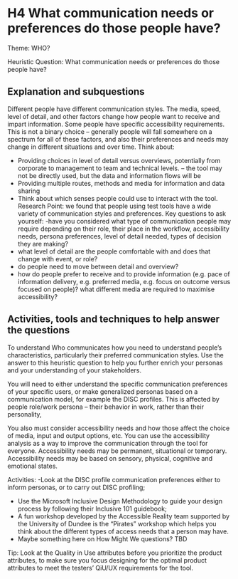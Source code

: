 # H4 What communication needs or preferences do those people have?

Theme: WHO?

Heuristic Question: What communication needs or preferences do those people have?

## Explanation and subquestions
Different people have different communication styles. The media, speed, level of detail, and other factors change how people want to receive and impart information. Some people have specific accessibility requirements. This is not a binary choice – generally people will fall somewhere on a spectrum for all of these factors, and also their preferences and needs may change in different situations and over time.
Think about:
- Providing choices in level of detail versus overviews, potentially from corporate to management to team and technical levels. – the tool may not be directly used, but the data and information flows will be
- Providing multiple routes, methods and media for information and data sharing
- Think about which senses people could use to interact with the tool.
Research Point: we found that people using test tools have a wide variety of communication styles and preferences.
Key questions to ask yourself:
-have you considered what type of communication people may require depending on their role, their place in the workflow, accessibility needs, persona preferences, level of detail needed, types of decision they are making?
- what level of detail are the people comfortable with and does that change with event, or role? 
- do people need to move between detail and overview?
- how do people prefer to receive and to provide information (e.g. pace of information delivery, e.g. preferred media, e.g. focus on outcome versus focused on people)?
what different media are required to maximise accessibility?

## Activities, tools and techniques to help answer the questions
To understand Who communicates how you need to understand people’s characteristics, particularly their preferred communication styles. Use the answer to this heuristic question to help you further enrich your personas and your understanding of your stakeholders.

You will need to either understand the specific communication preferences of your specific users, or make generalized personas based on a communication model, for example the DISC profiles.  This is affected by people role/work persona – their behavior in work, rather than their personality,

You also must consider accessibility needs and how those affect the choice of media, input and output options, etc.  You can use the accessibility analysis as a way to improve the communication through the tool for everyone. Accessibility needs may be permanent, situational or temporary. Accessibility needs may be based on sensory, physical, cognitive and emotional states.

Activities: 
-Look at the DISC profile communication preferences either to inform personas, or to carry out DISC profiling;
- Use the Microsoft Inclusive Design Methodology to guide your design process by following their Inclusive 101 guidebook;
- A fun workshop developed by the Accessible Reality team supported by the University of Dundee is the “Pirates” workshop which helps you think about the different types of access needs that a person may have.
- Maybe something here on How Might We questions? TBD

Tip: Look at the Quality in Use attributes before you prioritize the product attributes, to make sure you focus designing for the optimal product attributes to meet the testers’ QiU/UX requirements for the tool.
